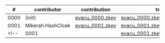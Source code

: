 | # | contributor | contribution | transcript | attestation |
| --- | --- | --- | --- | --- |
| 0000 | (init) | [evacu_0000.zkey](https://storage.googleapis.com/trusted-setup.v1.zktrue-up.ts.finance/evacu_0000.zkey) | [evacu_0000.zkey.verification_transcript](https://storage.googleapis.com/trusted-setup.v1.zktrue-up.ts.finance/evacu_0000.zkey.verification_transcript) |  |
| 0001 | Mikerah.HashCloak | [evacu_0001.zkey](https://storage.googleapis.com/trusted-setup.v1.zktrue-up.ts.finance/evacu_0001.zkey) | [evacu_0001.zkey.verification_transcript](https://storage.googleapis.com/trusted-setup.v1.zktrue-up.ts.finance/evacu_0001.zkey.verification_transcript) | [Attestation](../attestations/HashCloak.attestation) |
<!-- | 0001 | <name> | [evacu_0001.zkey](https://storage.googleapis.com/trusted-setup.v1.zktrue-up.ts.finance/evacu_0001.zkey) | [evacu_0001.zkey.verification_transcript](https://storage.googleapis.com/trusted-setup.v1.zktrue-up.ts.finance/evacu_0001.zkey.verification_transcript) | [Attestation](../attestations/<name>.attestation) | -->